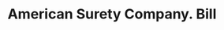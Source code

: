 ---
doi: 10.7916/D83R24V5
date_other: '1908'
date_other_textual: '1908'
form: printed ephemera
genre:
- Invoices
name:
- American Surety Company
object_in_context_url: https://biggert.cul.columbia.edu/items/view/ave_biggert_00042
subject_hierarchical_geographic:
- Denver, Colorado, United States
subject_name:
- American Surety Company
title: American Surety Company. Bill
sort_title: American Surety Company. Bill
call_number: ave_biggert_00042
coordinates:
- 39.761944444444445,-104.88111111111111
pid: ave_biggert_00042
identifiers: ave_biggert_00042
thumbnail: https://derivativo-2.library.columbia.edu/iiif/2/ldpd:343001/full/!256,256/0/native.jpg
permalink: /biggert/ave_biggert_00042/
layout: iiif-image-page
---